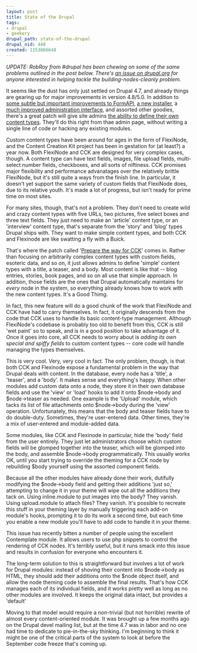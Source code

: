 ```yaml
--- 
layout: post
title: State of the Drupal
tags: 
- drupal
- geekery
drupal_path: state-of-the-drupal
drupal_nid: 448
created: 1153866648
---
```

<i>UPDATE: RobRoy from #drupal has been chewing on some of the same problems outlined in the post below. There's <a href="http://drupal.org/node/74326">an issue on drupal.org</a> for anyone interested in helping tackle the building-nodes-cleanly problem.</i>

It seems like the dust has only just settled on Drupal 4.7, and already things are gearing up for major improvements in version 4.8/5.0. In addition to <a href="http://drupal.org/node/74660">some subtle but important improvements to FormAPI</a>, <a href="http://drupal.org/node/68926">a new installer</a>, a <a href="http://drupal.org/node/72079">much improved administration interface</a>, and assorted other goodies, there's a great patch will give site admins <a href="http://drupal.org/node/62340">the ability to define their own content types</a>. They'll do this right from thae admin page, without writing a single line of code or hacking any existing modules.

Custom content types have been around for ages in the form of FlexiNode, and the Content Creation Kit project has been in gestation for (at least?) a year now. Both FlexiNode and CCK are designed for very complex cases, though. A content type can have text fields, images, file upload fields, multi-select number fields, checkboxes, and all sorts of niftiness. CCK promises major flexibility and performance advanatages over the relatively brittle FlexiNode, but it's still quite a ways from the finish line. In particular, it doesn't yet support the same variety of custom fields that FlexiNode does, due to its relative youth. It's made a lot of progress, but isn't ready for prime time on most sites. 

For many sites, though, that's not a problem. They don't need to create wild and crazy content types with five URLs, two pictures, five select boxes and three text fields. They just need to make an 'article' content type, or an 'interview' content type, that's separate from the 'story' and 'blog' types Drupal ships with. They want to make simple content types, and both CCK and Flexinode are like swatting a fly with a Buick.

That's where the patch called '<a href="http://drupal.org/node/62340">Prepare the way for CCK</a>' comes in. Rather than focusing on arbitrarily complex content types with custom fields, esoteric data, and so on, it just allows admins to define 'simple' content types with a title, a teaser, and a body. Most content is like that -- blog entries, stories, book pages, and so on all use that simple approach. In addition, those fields are the ones that Drupal automatically maintains for <i>every</i> node in the system, so everything already knows how to work with the new content types. It's a Good Thimg.

In fact, this new feature will do a good chunk of the work that FlexiNode and CCK have had to carry themselves. In fact, it originally descends from the code that CCK uses to handle its basic content-type management. Although FlexiNode's codebase is probably too old to benefit from this, CCK is still 'wet paint' so to speak, and is in a good position to take advantage of it. Once it goes into core, all CCK needs to worry about is <i>adding its own special and spiffy fields</i> to custom content types -- core code will handle managing the types themselves.

This is very cool. Very, very cool in fact. The only problem, though, is that both CCK and Flexinode expose a fundamental problem in the way that Drupal deals with content. In the database, every node has a 'title', a 'teaser', and a 'body'. It makes sense and everything's happy. When other modules add custom data onto a node, they store it in their own database fields and use the 'view' or 'load' hooks to add it onto $node->body and $node->teaser as needed. One example is the 'Upload' module, which tacks its list of file attachments onto $node->body during the 'view' operation. Unfortunately, this means that the body and teaser fields have to do double-duty. Sometimes, they're user-entered data. Other times, they're a mix of user-entered and module-added data.

Some modules, like CCK and Flexinode in particular, hide the 'body' field from the user entirely. They just let administrators choose which custom fields will be glomped together into the teaser, which will be glomped into the body, and assemble $node->body programmatically. This usually works OK, until you start trying to override the theming for a CCK node by rebuilding $body yourself using the assorted component fields.

Because all the other modules have already done their work, dutifully modifying the $node->body field and getting their additions 'just so,' attempting to change it in your theme will wipe out all the additions they tack on. Using inline.module to put images into the body? They vanish. Using upload.module to attach files? They vanish. It's possible to recreate this stuff in your theming layer by manually triggering each add-on module's hooks, prompting it to do its work a second time, but each time you enable a new module you'll have to add code to handle it in your theme.

This issue has recently bitten a number of people using the excellent Contemplate module. It allows users to use php snippets to control the rendering of CCK nodes. It's terribly useful, but it runs smack into this issue and results in confusion for everyone who encounters it.

The long-term solution to this is straightforward but involves a lot of work for Drupal modules: instead of shoving their content into $node->body as HTML, they should add their additions onto the $node object itself, and allow the node theming code to assemble the final results. That's how CCK manages each of its individual fields, and it works pretty well as long as no other modules are involved. It keeps the original data intact, but provides a 'default' 

Moving to that model would require a non-trivial (but not horrible) rewrite of almost every content-oriented module. It was brought up a few months ago on the Drupal devel mailing list, but at the time 4.7 was in labor and no one had time to dedicate to pie-in-the-sky thinking. I'm beginning to think it might be one of the critical parts of the system to look at before the September code freeze that's coming up.
